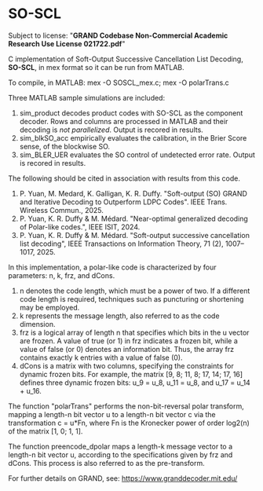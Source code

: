 # SO-SCL

Subject to license: "**GRAND Codebase Non-Commercial Academic Research Use License 021722.pdf**"

C implementation of Soft-Output Successive Cancellation List Decoding, **SO-SCL**, in mex format so it can be run from MATLAB.

To compile, in MATLAB: mex -O SOSCL_mex.c; mex -O polarTrans.c

Three MATLAB sample simulations are included:

1) sim_product decodes product codes with SO-SCL as the component decoder. Rows and columns are processed in MATLAB and their decoding is *not parallelized*. Output is recored in results.
2) sim_blkSO_acc empirically evaluates the calibration, in the Brier Score sense, of the blockwise SO.
3) sim_BLER_UER evaluates the SO control of undetected error rate.
Output is recored in results.

The following should be cited in association with results from this code.

1) P. Yuan, M. Medard, K. Galligan, K. R. Duffy. "Soft-output (SO) GRAND and Iterative Decoding to Outperform LDPC Codes". IEEE Trans. Wireless Commun., 2025.
2) P. Yuan, K. R. Duffy & M. Médard. "Near-optimal generalized decoding of Polar-like codes.", IEEE ISIT, 2024. 
3) P. Yuan, K. R. Duffy & M. Médard. "Soft-output successive cancellation list decoding", IEEE Transactions on Information Theory, 71 (2), 1007–1017, 2025.

In this implementation, a polar-like code is characterized by four parameters: n, k, frz, and dCons.

1) n denotes the code length, which must be a power of two. If a different code length is required, techniques such as puncturing or shortening may be employed. 
2) k represents the message length, also referred to as the code dimension.
3) frz is a logical array of length n that specifies which bits in the u vector are frozen. A value of true (or 1) in frz indicates a frozen bit, while a value of false (or 0) denotes an information bit. Thus, the array frz contains exactly k entries with a value of false (0).
4) dCons is a matrix with two columns, specifying the constraints for dynamic frozen bits. For example, the matrix
[9, 8; 11, 8; 17, 14; 17, 16] defines three dynamic frozen bits: u_9 = u_8, u_11 = u_8, and u_17 = u_14 + u_16.

The function "polarTrans" performs the non-bit-reversal polar transform, mapping a length-n bit vector u to a length-n bit vector c via the transformation c = u*Fn, where Fn is the Kronecker power of order log2(n) of the matrix [1, 0; 1, 1].

The function preencode_dpolar maps a length-k message vector to a length-n bit vector u, according to the specifications given by frz and dCons. This process is also referred to as the pre-transform.

For further details on GRAND, see: https://www.granddecoder.mit.edu/
